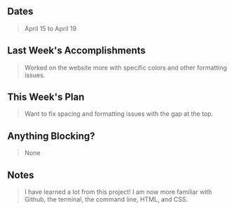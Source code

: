 ## Dates

> April 15 to April 19

## Last Week's Accomplishments

> Worked on the website more with specific colors and other formatting issues.

## This Week's Plan

> Want to fix spacing and formatting issues with the gap at the top.

## Anything Blocking?

> None

## Notes
 
> I have learned a lot from this project! I am now more familiar with Github, the terminal,
> the command line, HTML, and CSS.
